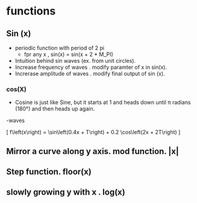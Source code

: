 # functions

## Sin (x)
- periodic function with period of 2 pi
  - fpr any x , sin(x) = sin(x + 2 * M_PI) 
 - Intuition behind sin waves (ex. from unit circles).
 - Increase frequency of waves . modify paramter of x in sin(x).
 - Increrase amplitude of waves . modify final output of sin (x).

### cos(X)
- Cosine is just like Sine, but it starts at 1 and heads down until π radians (180°) and then heads up again.

-waves

\[ f\left(x\right) = \sin\left(0.4x + T\right) + 0.2 \cos\left(2x + 2T\right) \]




## Mirror a curve along y axis. mod function. |x|



## Step function.  floor(x)

## slowly growing y with x . log(x)

